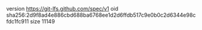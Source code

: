 version https://git-lfs.github.com/spec/v1
oid sha256:2d9f8ad4e886cbd688ba6768ee1d2d6ffdb517c9e0b0c2d6344e98cfdc1fc911
size 11149
